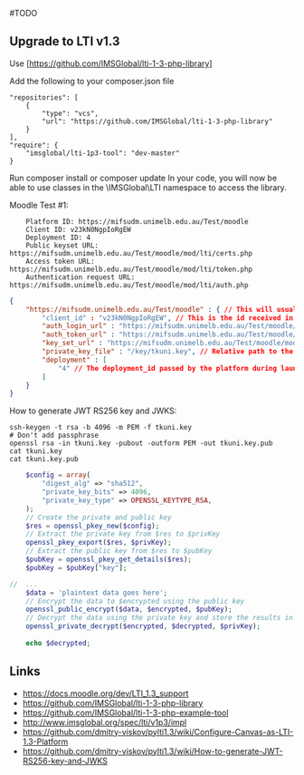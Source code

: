 #TODO


## Upgrade to LTI v1.3

Use [https://github.com/IMSGlobal/lti-1-3-php-library] 

Add the following to your composer.json file
```
"repositories": [
    {
        "type": "vcs",
        "url": "https://github.com/IMSGlobal/lti-1-3-php-library"
    }
],
"require": {
    "imsglobal/lti-1p3-tool": "dev-master"
}
```
Run composer install or composer update In your code, you will now be able to use classes in the \IMSGlobal\LTI namespace to access the library.






Moodle Test #1:
```
    Platform ID: https://mifsudm.unimelb.edu.au/Test/moodle
    Client ID: v23kN0NgpIoRgEW
    Deployment ID: 4
    Public keyset URL: https://mifsudm.unimelb.edu.au/Test/moodle/mod/lti/certs.php
    Access token URL: https://mifsudm.unimelb.edu.au/Test/moodle/mod/lti/token.php
    Authentication request URL: https://mifsudm.unimelb.edu.au/Test/moodle/mod/lti/auth.php
```

```json
{
    "https://mifsudm.unimelb.edu.au/Test/moodle" : { // This will usually look something like 'http://example.com'
        "client_id" : "v23kN0NgpIoRgEW", // This is the id received in the 'aud' during a launch
        "auth_login_url" : "https://mifsudm.unimelb.edu.au/Test/moodle/mod/lti/auth.php", // The platform's OIDC login endpoint
        "auth_token_url" : "https://mifsudm.unimelb.edu.au/Test/moodle/mod/lti/token.php", // The platform's service authorization endpoint
        "key_set_url" : "https://mifsudm.unimelb.edu.au/Test/moodle/mod/lti/certs.php", // The platform's JWKS endpoint
        "private_key_file" : "/key/tkuni.key", // Relative path to the tool's private key
        "deployment" : [
            "4" // The deployment_id passed by the platform during launch
        ]
    }
}
```




How to generate JWT RS256 key and JWKS:

    ssh-keygen -t rsa -b 4096 -m PEM -f tkuni.key
    # Don't add passphrase
    openssl rsa -in tkuni.key -pubout -outform PEM -out tkuni.key.pub
    cat tkuni.key
    cat tkuni.key.pub

```php
    $config = array(
        "digest_alg" => "sha512",
        "private_key_bits" => 4096,
        "private_key_type" => OPENSSL_KEYTYPE_RSA,
    );
    // Create the private and public key
    $res = openssl_pkey_new($config);
    // Extract the private key from $res to $privKey
    openssl_pkey_export($res, $privKey);
    // Extract the public key from $res to $pubKey
    $pubKey = openssl_pkey_get_details($res);
    $pubKey = $pubKey["key"];

//  ...
    $data = 'plaintext data goes here';
    // Encrypt the data to $encrypted using the public key
    openssl_public_encrypt($data, $encrypted, $pubKey);
    // Decrypt the data using the private key and store the results in $decrypted
    openssl_private_decrypt($encrypted, $decrypted, $privKey);
    
    echo $decrypted;
```






## Links

  - https://docs.moodle.org/dev/LTI_1.3_support
  - https://github.com/IMSGlobal/lti-1-3-php-library
  - https://github.com/IMSGlobal/lti-1-3-php-example-tool
  - http://www.imsglobal.org/spec/lti/v1p3/impl
  - https://github.com/dmitry-viskov/pylti1.3/wiki/Configure-Canvas-as-LTI-1.3-Platform
  - https://github.com/dmitry-viskov/pylti1.3/wiki/How-to-generate-JWT-RS256-key-and-JWKS





